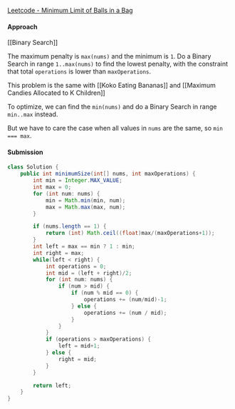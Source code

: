 [Leetcode - Minimum Limit of Balls in a Bag](https://leetcode.com/problems/minimum-limit-of-balls-in-a-bag/)

#### Approach

[[Binary Search]]

The maximum penalty is `max(nums)` and the minimum is `1`.
Do a Binary Search in range `1..max(nums)` to find the lowest penalty, with the constraint that total `operations` is lower than `maxOperations`.

This problem is the same with [[Koko Eating Bananas]]
 and [[Maximum Candies Allocated to K Children]]

To optimize, we can find the `min(nums)` and do a Binary Search in range `min..max` instead.

But we have to care the case when all values in `nums` are the same, so `min === max`.

#### Submission

```java
class Solution {
    public int minimumSize(int[] nums, int maxOperations) {
        int min = Integer.MAX_VALUE;
        int max = 0;
        for (int num: nums) {
            min = Math.min(min, num);
            max = Math.max(max, num);
        }

        if (nums.length == 1) {
            return (int) Math.ceil((float)max/(maxOperations+1));
        }
        int left = max == min ? 1 : min;
        int right = max;
        while(left < right) {
            int operations = 0;
            int mid = (left + right)/2;
            for (int num: nums) {
                if (num > mid) {
                    if (num % mid == 0) {
                        operations += (num/mid)-1;
                    } else {
                        operations += (num / mid);
                    }
                }
            }
            if (operations > maxOperations) {
                left = mid+1;
            } else {
                right = mid;
            }
        }

        return left;
    }
}
```